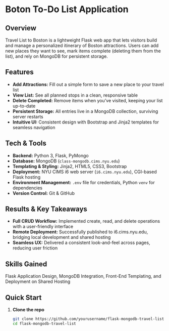 # Boton To-Do List Application 

## Overview

Travel List to Boston is a lightweight Flask web app that lets visitors build and manage a personalized itinerary of Boston attractions. Users can add new places they want to see, mark items complete (deleting them from the list), and rely on MongoDB for persistent storage.

## Features

- **Add Attractions:** Fill out a simple form to save a new place to your travel list
- **View List:** See all planned stops in a clean, responsive table
- **Delete Completed:** Remove items when you’ve visited, keeping your list up-to-date
- **Persistent Storage:** All entries live in a MongoDB collection, surviving server restarts
- **Intuitive UI:** Consistent design with Bootstrap and Jinja2 templates for seamless navigation

## Tech & Tools

- **Backend:** Python 3, Flask, PyMongo
- **Database:** MongoDB (`class-mongodb.cims.nyu.edu`)
- **Templating & Styling:** Jinja2, HTML5, CSS3, Bootstrap
- **Deployment:** NYU CIMS i6 web server (`i6.cims.nyu.edu`), CGI-based Flask hosting
- **Environment Management:** `.env` file for credentials, Python `venv` for dependencies
- **Version Control:** Git & GitHub

## Results & Key Takeaways

- **Full CRUD Workflow:** Implemented create, read, and delete operations with a user-friendly interface
- **Remote Deployment:** Successfully published to i6.cims.nyu.edu, bridging local development and shared hosting
- **Seamless UX:** Delivered a consistent look-and-feel across pages, reducing user friction


## Skills Gained

Flask Application Design, MongoDB Integration, Front-End Templating, and Deployment on Shared Hosting

## Quick Start

1. **Clone the repo**
   ```bash
   git clone https://github.com/yourusername/flask-mongodb-travel-list.git
   cd flask-mongodb-travel-list
   ```
